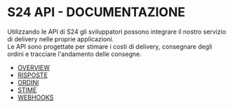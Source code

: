 S24 API - DOCUMENTAZIONE
========================
Utilizzando le API di S24 gli sviluppatori possono integrare il nostro servizio di delivery nelle proprie applicazioni.  
Le API sono progettate per stimare i costi di delivery, consegnare degli ordini e tracciare l'andamento delle consegne.  

- [OVERVIEW](SOMMARIO.md)
- [RISPOSTE](RISPOSTE.md)
- [ORDINI](ORDINI.md)
- [STIME](STIME.md)
- [WEBHOOKS](WEBHOOKS.md)
